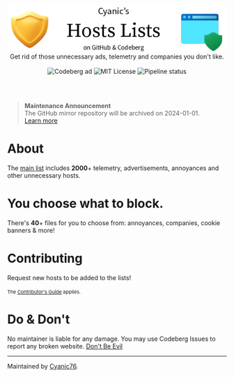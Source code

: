 <center>
  <img src="assets/banner.png">
  <br>
  Get rid of those unnecessary ads, telemetry and companies you don't like.
  <br><br>
  <img src="https://img.shields.io/badge/-Codeberg%20Pages-339933?style=flat&logo=javascript&logoColor=white&label=Hosted%20on" alt="Codeberg ad">
  <img src="https://img.shields.io/badge/-MIT-333333?style=flat&label=License" alt="MIT License">
  <img src="https://ci.codeberg.org/api/badges/9346/status.svg" alt="Pipeline status">
</center>

<br><br>

> <b>Maintenance Announcement</b><br>
> The GitHub mirror repository will be archived on 2024-01-01.<br>
> <a href="https://r.cyanic.me/answer/hosts/1.html">Learn more</a>

# About

The [main list](https://hosts.cyanic.me/cyanicHosts.txt) includes **2000**+ telemetry, advertisements, annoyances and other unnecessary hosts.

# You choose what to block.

There's **40**+ files for you to choose from: annoyances, companies, cookie banners & more!

# Contributing

Request new hosts to be added to the lists! 

<span style="font-size: 11px;">
The <a href="https://codeberg.org/Cyanic76/Hosts/wiki/Contributing">Contributor's Guide</a> applies.
</span>

# Do & Don't

No maintainer is liable for any damage. You may use Codeberg Issues to report any broken website. [Don't Be Evil](https://r.cyanic.me/answer/4)

---

Maintained by [Cyanic76](https://cyanic.me).
